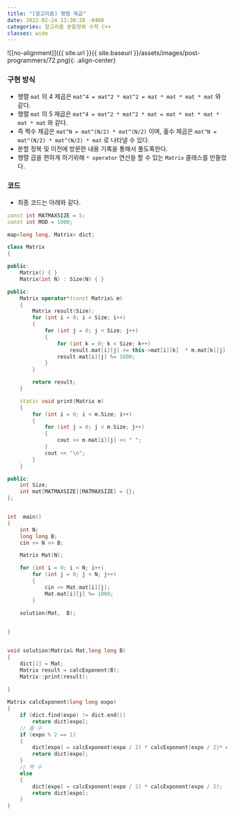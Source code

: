 ```yaml
---
title: "[알고리즘] 행렬 제곱"
date: 2022-02-24 11:30:28 -0400
categories: 알고리즘 분할정복 수학 C++
classes: wide
---
```


![[no-alignment]]({{ site.url }}{{ site.baseurl }}/assets/images/post-programmers/72.png){: .align-center}



### 구현 방식

- 행렬 `mat` 의 4 제곱은 `mat^4 = mat^2 * mat^2 = mat * mat * mat * mat` 와 같다.
- 행렬 `mat` 의 5 제곱은 `mat^4 = mat^2 * mat^2 * mat = mat * mat * mat * mat * mat` 와 같다.
- 즉 짝수 제곱은 `mat^N = mat^(N/2) * mat^(N/2)` 이며, 홀수 제곱은 `mat^N = mat^(N/2) * mat^(N/2) * mat` 로 나타낼 수 있다.
- 분할 정복 및 이전에 방문한 내용 기록을 통해서 풀도록한다.
- 행렬 곱을 편하게 하기위해 `* operator` 연산을 할 수 있는 `Matrix` 클래스를 만들었다.

### 코드

- 최종 코드는 아래와 같다.

```cpp
const int MATMAXSIZE = 5;
const int MOD = 1000;

map<long long, Matrix> dict;

class Matrix
{

public:
	Matrix() { }
	Matrix(int N) : Size(N) { }

public:
	Matrix operator*(const Matrix& m)
	{
		Matrix result(Size);
		for (int i = 0; i < Size; i++)
		{
			for (int j = 0; j < Size; j++)
			{
				for (int k = 0; k < Size; k++)
					result.mat[i][j] += this->mat[i][k]  * m.mat[k][j];
				result.mat[i][j] %= 1000;
			}
		}

		return result;
	}

	static void print(Matrix m)
	{
		for (int i = 0; i < m.Size; i++)
		{
			for (int j = 0; j < m.Size; j++)
			{
				cout << m.mat[i][j] << " ";
			}
			cout << "\n";
		}
	}

public:
	int Size;
	int mat[MATMAXSIZE][MATMAXSIZE] = {};
};


int  main()
{
	int N;
	long long B;
	cin >> N >> B;

	Matrix Mat(N);

	for (int i = 0; i < N; i++)
		for (int j = 0; j < N; j++)
		{
			cin >> Mat.mat[i][j];
			Mat.mat[i][j] %= 1000;
		}

	solution(Mat,  B);
	

}


void solution(Matrix& Mat,long long B)
{
	dict[1] = Mat;
	Matrix result = calcExponent(B);
	Matrix::print(result);
	
}

Matrix calcExponent(long long expo)
{
	if (dict.find(expo) != dict.end())
		return dict[expo];
	// 홀 수
	if (expo % 2 == 1)
	{
		dict[expo] = calcExponent(expo / 2) * calcExponent(expo / 2)* calcExponent(1);
		return dict[expo];
	}
	// 짝 수
	else
	{
		dict[expo] = calcExponent(expo / 2) * calcExponent(expo / 2);
		return dict[expo];
	}
}
```